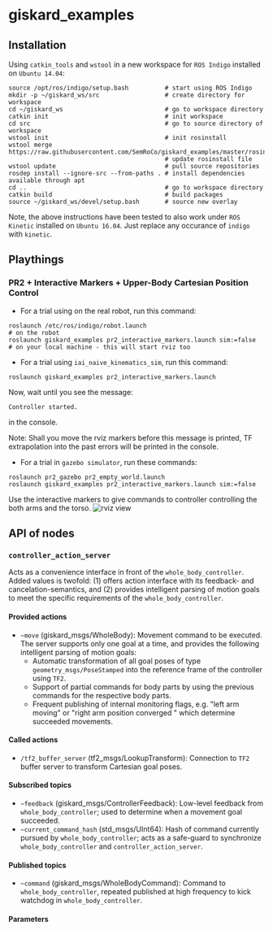 # giskard_examples

## Installation
Using ```catkin_tools``` and ```wstool``` in a new workspace for ```ROS Indigo``` installed on ```Ubuntu 14.04```:
```
source /opt/ros/indigo/setup.bash          # start using ROS Indigo
mkdir -p ~/giskard_ws/src                  # create directory for workspace
cd ~/giskard_ws                            # go to workspace directory
catkin init                                # init workspace
cd src                                     # go to source directory of workspace
wstool init                                # init rosinstall
wstool merge https://raw.githubusercontent.com/SemRoCo/giskard_examples/master/rosinstall/catkin.rosinstall
                                           # update rosinstall file
wstool update                              # pull source repositories
rosdep install --ignore-src --from-paths . # install dependencies available through apt
cd ..                                      # go to workspace directory
catkin build                               # build packages
source ~/giskard_ws/devel/setup.bash       # source new overlay
```
Note, the above instructions have been tested to also work under ```ROS Kinetic``` installed on ```Ubuntu 16.04```. Just replace any occurance of ```indigo``` with ```kinetic```.

## Playthings
### PR2 + Interactive Markers + Upper-Body Cartesian Position Control

* For a trial using on the real robot, run this command:

```
roslaunch /etc/ros/indigo/robot.launch                                 # on the robot
roslaunch giskard_examples pr2_interactive_markers.launch sim:=false   # on your local machine - this will start rviz too
```

* For a trial using ```iai_naive_kinematics_sim```, run this command:

```
roslaunch giskard_examples pr2_interactive_markers.launch
```

Now, wait until you see the message:

```Controller started.```

in the console.

Note: Shall you move the rviz markers before this message is printed, TF extrapolation into the past errors will be printed in the console.

* For a trial in ```gazebo simulator```, run these commands:

```
roslaunch pr2_gazebo pr2_empty_world.launch
roslaunch giskard_examples pr2_interactive_markers.launch sim:=false
```

Use the interactive markers to give commands to controller controlling the both arms and the torso.
![rviz view](https://raw.githubusercontent.com/SemRoCo/giskard_examples/master/docs/pr2_interactive_markers.png)

## API of nodes
### ```controller_action_server```
Acts as a convenience interface in front of the ```whole_body_controller```. Added values is twofold: (1) offers action interface with its feedback- and cancelation-semantics, and (2) provides intelligent parsing of motion goals to meet the specific requirements of the ```whole_body_controller```.

#### Provided actions
* ```~move``` (giskard_msgs/WholeBody): Movement command to be executed. The server supports only one goal at a time, and provides the following intelligent parsing of motion goals:
  - Automatic transformation of all goal poses of type ```geometry_msgs/PoseStamped``` into the reference frame of the controller using ```TF2```.
  - Support of partial commands for body parts by using the previous commands for the respective body parts.
  - Frequent publishing of internal monitoring flags, e.g. "left arm moving" or "right arm position converged " which determine succeeded movements.

#### Called actions
* ```/tf2_buffer_server``` (tf2_msgs/LookupTransform): Connection to ```TF2``` buffer server to transform Cartesian goal poses.

#### Subscribed topics
* ```~feedback``` (giskard_msgs/ControllerFeedback): Low-level feedback from ```whole_body_controller```; used to determine when a movement goal succeeded.
* ```~current_command_hash``` (std_msgs/UInt64): Hash of command currently pursued by ```whole_body_controller```; acts as a safe-guard to synchronize ```whole_body_controller``` and ```controller_action_server```.

#### Published topics
* ```~command``` (giskard_msgs/WholeBodyCommand): Command to ```whole_body_controller```, repeated published at high frequency to kick watchdog in ```whole_body_controller```.

#### Parameters


